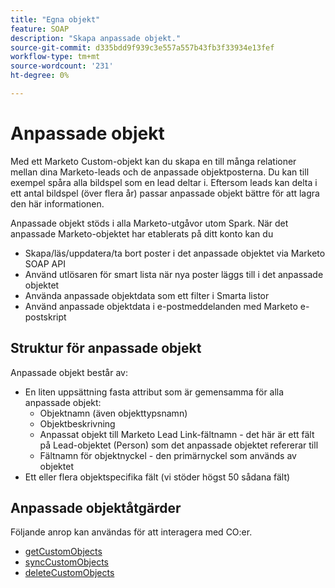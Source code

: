 ```yaml
---
title: "Egna objekt"
feature: SOAP
description: "Skapa anpassade objekt."
source-git-commit: d335bdd9f939c3e557a557b43fb3f33934e13fef
workflow-type: tm+mt
source-wordcount: '231'
ht-degree: 0%

---
```



# Anpassade objekt

Med ett Marketo Custom-objekt kan du skapa en till många relationer mellan dina Marketo-leads och de anpassade objektposterna. Du kan till exempel spåra alla bildspel som en lead deltar i. Eftersom leads kan delta i ett antal bildspel (över flera år) passar anpassade objekt bättre för att lagra den här informationen.

Anpassade objekt stöds i alla Marketo-utgåvor utom Spark. När det anpassade Marketo-objektet har etablerats på ditt konto kan du

- Skapa/läs/uppdatera/ta bort poster i det anpassade objektet via Marketo SOAP API
- Använd utlösaren för smart lista när nya poster läggs till i det anpassade objektet
- Använda anpassade objektdata som ett filter i Smarta listor
- Använd anpassade objektdata i e-postmeddelanden med Marketo e-postskript

## Struktur för anpassade objekt

Anpassade objekt består av:

- En liten uppsättning fasta attribut som är gemensamma för alla anpassade objekt:
   - Objektnamn (även objekttypsnamn)
   - Objektbeskrivning
   - Anpassat objekt till Marketo Lead Link-fältnamn - det här är ett fält på Lead-objektet (Person) som det anpassade objektet refererar till
   - Fältnamn för objektnyckel - den primärnyckel som används av objektet
- Ett eller flera objektspecifika fält (vi stöder högst 50 sådana fält)

## Anpassade objektåtgärder

Följande anrop kan användas för att interagera med CO:er.

- [getCustomObjects](https://developer.adobe.com/marketo-apis/api/mapi/#tag/Custom-Objects/operation/getCustomObjectsUsingGET)
- [syncCustomObjects](https://developer.adobe.com/marketo-apis/api/mapi/#tag/Custom-Objects/operation/syncCustomObjectsUsingPOST)
- [deleteCustomObjects](https://developer.adobe.com/marketo-apis/api/mapi/#tag/Custom-Objects/operation/deleteCustomObjectsUsingPOST)
